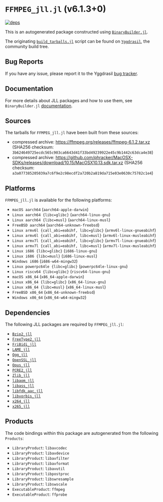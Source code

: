 # `FFMPEG_jll.jl` (v6.1.3+0)

[![deps](https://juliahub.com/docs/FFMPEG_jll/deps.svg)](https://juliahub.com/ui/Packages/General/FFMPEG_jll/)

This is an autogenerated package constructed using [`BinaryBuilder.jl`](https://github.com/JuliaPackaging/BinaryBuilder.jl).

The originating [`build_tarballs.jl`](https://github.com/JuliaPackaging/Yggdrasil/blob/a8ede2dc05fb8335cf535e437185a86bc5ad159b/F/FFMPEG/FFMPEG/build_tarballs.jl) script can be found on [`Yggdrasil`](https://github.com/JuliaPackaging/Yggdrasil/), the community build tree.

## Bug Reports

If you have any issue, please report it to the Yggdrasil [bug tracker](https://github.com/JuliaPackaging/Yggdrasil/issues).

## Documentation

For more details about JLL packages and how to use them, see `BinaryBuilder.jl` [documentation](https://docs.binarybuilder.org/stable/jll/).

## Sources

The tarballs for `FFMPEG_jll.jl` have been built from these sources:

* compressed archive: https://ffmpeg.org/releases/ffmpeg-6.1.2.tar.xz (SHA256 checksum: `3b624649725ecdc565c903ca6643d41f33bd49239922e45c9b1442c63dca4e38`)
* compressed archive: https://github.com/phracker/MacOSX-SDKs/releases/download/10.15/MacOSX10.13.sdk.tar.xz (SHA256 checksum: `a3a077385205039a7c6f9e2c98ecdf2a720b2a819da715e03e0630c75782c1e4`)

## Platforms

`FFMPEG_jll.jl` is available for the following platforms:

* `macOS aarch64` (`aarch64-apple-darwin`)
* `Linux aarch64 {libc=glibc}` (`aarch64-linux-gnu`)
* `Linux aarch64 {libc=musl}` (`aarch64-linux-musl`)
* `FreeBSD aarch64` (`aarch64-unknown-freebsd`)
* `Linux armv6l {call_abi=eabihf, libc=glibc}` (`armv6l-linux-gnueabihf`)
* `Linux armv6l {call_abi=eabihf, libc=musl}` (`armv6l-linux-musleabihf`)
* `Linux armv7l {call_abi=eabihf, libc=glibc}` (`armv7l-linux-gnueabihf`)
* `Linux armv7l {call_abi=eabihf, libc=musl}` (`armv7l-linux-musleabihf`)
* `Linux i686 {libc=glibc}` (`i686-linux-gnu`)
* `Linux i686 {libc=musl}` (`i686-linux-musl`)
* `Windows i686` (`i686-w64-mingw32`)
* `Linux powerpc64le {libc=glibc}` (`powerpc64le-linux-gnu`)
* `Linux riscv64 {libc=glibc}` (`riscv64-linux-gnu`)
* `macOS x86_64` (`x86_64-apple-darwin`)
* `Linux x86_64 {libc=glibc}` (`x86_64-linux-gnu`)
* `Linux x86_64 {libc=musl}` (`x86_64-linux-musl`)
* `FreeBSD x86_64` (`x86_64-unknown-freebsd`)
* `Windows x86_64` (`x86_64-w64-mingw32`)

## Dependencies

The following JLL packages are required by `FFMPEG_jll.jl`:

* [`Bzip2_jll`](https://github.com/JuliaBinaryWrappers/Bzip2_jll.jl)
* [`FreeType2_jll`](https://github.com/JuliaBinaryWrappers/FreeType2_jll.jl)
* [`FriBidi_jll`](https://github.com/JuliaBinaryWrappers/FriBidi_jll.jl)
* [`LAME_jll`](https://github.com/JuliaBinaryWrappers/LAME_jll.jl)
* [`Ogg_jll`](https://github.com/JuliaBinaryWrappers/Ogg_jll.jl)
* [`OpenSSL_jll`](https://github.com/JuliaBinaryWrappers/OpenSSL_jll.jl)
* [`Opus_jll`](https://github.com/JuliaBinaryWrappers/Opus_jll.jl)
* [`PCRE2_jll`](https://github.com/JuliaBinaryWrappers/PCRE2_jll.jl)
* [`Zlib_jll`](https://github.com/JuliaBinaryWrappers/Zlib_jll.jl)
* [`libaom_jll`](https://github.com/JuliaBinaryWrappers/libaom_jll.jl)
* [`libass_jll`](https://github.com/JuliaBinaryWrappers/libass_jll.jl)
* [`libfdk_aac_jll`](https://github.com/JuliaBinaryWrappers/libfdk_aac_jll.jl)
* [`libvorbis_jll`](https://github.com/JuliaBinaryWrappers/libvorbis_jll.jl)
* [`x264_jll`](https://github.com/JuliaBinaryWrappers/x264_jll.jl)
* [`x265_jll`](https://github.com/JuliaBinaryWrappers/x265_jll.jl)

## Products

The code bindings within this package are autogenerated from the following `Products`:

* `LibraryProduct`: `libavcodec`
* `LibraryProduct`: `libavdevice`
* `LibraryProduct`: `libavfilter`
* `LibraryProduct`: `libavformat`
* `LibraryProduct`: `libavutil`
* `LibraryProduct`: `libpostproc`
* `LibraryProduct`: `libswresample`
* `LibraryProduct`: `libswscale`
* `ExecutableProduct`: `ffmpeg`
* `ExecutableProduct`: `ffprobe`
